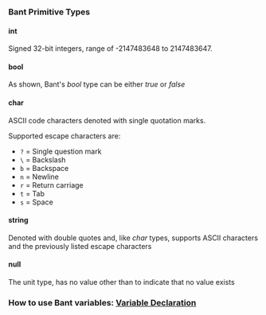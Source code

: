 ### Bant Primitive Types
#### int
Signed 32-bit integers, range of -2147483648 to 2147483647.

#### bool
As shown, Bant's _bool_ type can be either _true_ or _false_

#### char
ASCII code characters denoted with single quotation marks.

Supported escape characters are:
- ```?``` = Single question mark
- ```\``` = Backslash
- ```b``` = Backspace
- ```n``` = Newline
- ```r``` = Return carriage
- ```t``` = Tab
- ```s``` = Space

#### string
Denoted with double quotes and, like _char_ types, supports ASCII characters and the previously listed escape characters

#### null
The unit type, has no value other than to indicate that no value exists

### How to use Bant variables: [Variable Declaration](https://github.com/spencerhuston/Bant/blob/main/docs/BantFeatures/VariableDeclaration.md)
